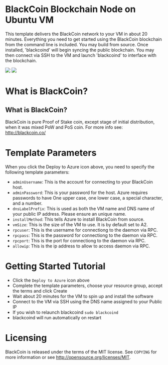 # BlackCoin Blockchain Node on Ubuntu VM

This template delivers the BlackCoin network to your VM in about 20 minutes.  Everything you need to get started using the BlackCoin blockchain from the command line is included. 
You may build from source.  Once installed, 'blackcoind' will begin syncing the public blockchain. 
You may then connect via SSH to the VM and launch 'blackcoind' to interface with the blockchain.

<a href="https://portal.azure.com/#create/Microsoft.Template/uri/https%3A%2F%2Fraw.githubusercontent.com%2FAzure%2Fazure-quickstart-templates%2Fmaster%2Fblackcoin-blockchain-ubuntu%2Fazuredeploy.json" target="_blank"><img src="http://azuredeploy.net/deploybutton.png"/></a>
<a href="http://armviz.io/#/?load=https%3A%2F%2Fraw.githubusercontent.com%2FAzure%2Fazure-quickstart-templates%2Fmaster%2Fblackcoin-blockchain-ubuntu%2Fazuredeploy.json" target="_blank"><img src="http://armviz.io/visualizebutton.png"/></a>

# What is BlackCoin?

What is BlackCoin?
----------------

BlackCoin is pure Proof of Stake coin, except stage of initial distribution, when it was mixed PoW and PoS coin.
For more info see: http://blackcoin.co/

# Template Parameters

When you click the Deploy to Azure icon above, you need to specify the following template parameters:

* `adminUsername`: This is the account for connecting to your BlackCoin host.
* `adminPassword`: This is your password for the host.  Azure requires passwords to have One upper case, one lower case, a special character, and a number.
* `dnsLabelPrefix`: This is used as both the VM name and DNS name of your public IP address.  Please ensure an unique name.
* `installMethod`: This tells Azure to install BlackCoin from source.
* `vmSize`: This is the size of the VM to use. It is by default set to A2.
* `rpcuser`: This is the username for connectiong to the daemon via RPC.
* `rpcpass`: This is the password for connectiong to the daemon via RPC.
* `rpcport`: This is the port for connectiong to the daemon via RPC.
* `allowip`: This is the ip address to allow to access daemon via RPC.

# Getting Started Tutorial

* Click the `Deploy to Azure` icon above
* Complete the template parameters, choose your resource group, accept the terms and click Create
* Wait about 20 minutes for the VM to spin up and install the software
* Connect to the VM via SSH using the DNS name assigned to your Public IP
* If you wish to relaunch blackcoind `sudo blackcoind`
* blackcoind will run automatically on restart

# Licensing

BlackCoin is released under the terms of the MIT license. See `COPYING` for more information or see http://opensource.org/licenses/MIT.
